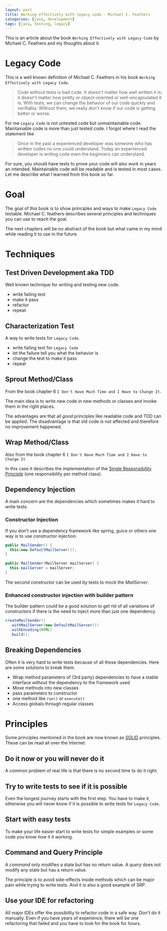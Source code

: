 ```yaml
---
layout: post
title: Working effectively with legacy code - Michael C. Feathers
categories: [java, development]
tags: [java, testing, legacy]
---
```


This is an article about the book `Working Effectively with Legacy Code` by Michael C. Feathers and my thoughts about it.

# Legacy Code

This is a well known definition of Michael C. Feathers in his book `Working Effectively with Legacy Code`.

> Code without tests is bad code. It doesn't matter how well written it is; it doesn't matter how pretty or object-oriented or well-encapsulated it is. With tests, we can change the behavior of our code quickly and verifiably. Without them, we really don't know if our code is getting better or worse.

For me `Legacy Code` is not untested code but unmaintainable code.
Maintainable code is more than just  tested code.
I forgot where I read the statement like

> Once in the past a experienced developer was someone who has written codes no one could understand. Today an experienced developer is writing code even the beginners can understand.

For sure, you should have tests to prove your code will also work in years an intended. Maintainable code will be readable and is tested in most cases. Let me describe what I learned from this book so far.

# Goal

The goal of this book is to show principles and ways to make `Legacy Code` testable.
Michael C. feathers describes several principles and techniques you can use to reach the goal.

The next chapters will be no abstract of the book but what came in my mind while reading it to use in the future.

# Techniques

## Test Driven Development aka TDD

Well known technique for writing and testing new code.

- write failing test
- make it pass
- refactor
- repeat

## Characterization Test

A way to write tests for `Legacy Code`.

- write failing test for `Legacy Code`
- let the failure tell you what the behavior is
- change the test to make it pass
- repeat

## Sprout Method/Class

From the book chapter 6 `I Don't Have Much Time and I Have to Change It`.

The main idea is to write new code in new methods or classes and invoke them in the right places.

The advantages are that all _good_ principles like readable code and TDD can be applied. The disadvantage is that old code is not affected and therefore no improvement happened.

## Wrap Method/Class

Also from the book chapter 6 `I Don't Have Much Time and I Have to Change It`

In this case it describes the implementation of the [Single Responsibility Principle](https://en.wikipedia.org/wiki/Single_responsibility_principle) (one responsibility per method class).

## Dependency Injection

A main concern are the dependencies which sometimes makes it hard to write tests.

### Constructor Injection

If you don't use a dependency framework like spring, guice or others one way is to use constructor injection.

```java
public MailSender() {
  this(new DefaultMailServer());
}

public MailSender(MailServer mailServer) {
  this.mailServer = mailServer;
}
```

The second constructor can be used by tests to mock the _MailServer_.

### Enhanced constructor injection with builder pattern

The builder pattern could be a good solution to get rid of all variations of constructors if there is the need to inject more than just one dependency.

```java
createMailSender()
  .withMailServer(new DefaultMailServer())
  .withEncoding(HTML)
  .build();
```

## Breaking Dependencies

Often it is very hard to write tests because of all these dependencies. Here are some solutions to break them.

- Wrap method parameters of (3rd party) dependencies to have a stable interface without the dependency to the framework used
- Move methods into new classes
 - pass parameters to constructor
 - one method like `run()` or `execute()`
- Access globals through regular classes

# Principles

Some principles mentioned in the book are now known as [SOLID](https://en.wikipedia.org/wiki/SOLID_(object-oriented_design)) principles. These can be read all over the Internet.

## Do it now or you will never do it

A common problem of real life is that there is no second time to do it right.

## Try to write tests to see if it is possible

Even the longest journey starts with the first step. You have to make it, otherwise you will never know if it is possible to write tests for `Legacy Code`.

## Start with easy tests

To make your life easier start to write tests for simple examples or some code you know how it it working.

## Command and Query Principle

A _command_ only modifies a state but has no return value. A _query_ does not modify any state but has a return value.

The principle is to avoid side-effects inside methods which can be major pain while trying to write tests. And it is also a good example of SRP.

## Use your IDE for refactoring

All major IDEs offer the possibility to refactor code in a safe way. Don't do it manually. Even if you have years of experience, there will be one refactoring that failed and you have to look for the book for hours.
